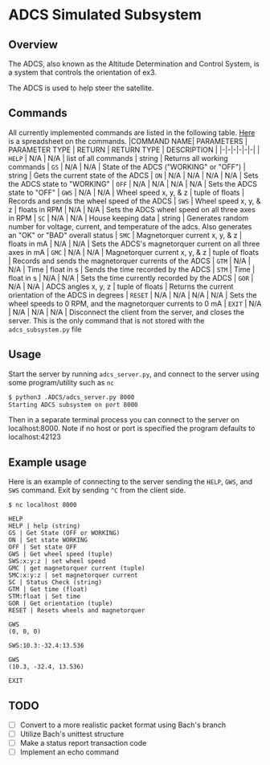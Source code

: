 # ADCS Simulated Subsystem

## Overview

The ADCS, also known as the Altitude Determination and Control System, is a
system that controls the orientation of ex3.

The ADCS is used to help steer the satellite.

## Commands
All currently implemented commands are listed in the following table. [Here](https://docs.google.com/spreadsheets/d/1rWde3jjrgyzO2fsg2rrVAKxkPa2hy-DDaqlfQTDaNxg/edit?gid=0#gid=0) is a spreadsheet on the commands.
|COMMAND NAME| PARAMETERS | PARAMETER TYPE | RETURN | RETURN TYPE | DESCRIPTION |
|-|-|-|-|-|-|
| `HELP` | N/A | N/A | list of all commands | string | Returns all working commands
| `GS` | N/A | N/A | State of the ADCS ("WORKING" or "OFF") | string | Gets the current state of the ADCS
| `ON` | N/A | N/A | N/A | N/A | Sets the ADCS state to "WORKING"
| `OFF` | N/A | N/A | N/A | N/A | Sets the ADCS state to "OFF" 
| `GWS` | N/A | N/A | Wheel speed x, y, & z | tuple of floats | Records and sends the wheel speed of the ADCS
| `SWS` | Wheel speed x, y, & z | floats in RPM | N/A | N/A | Sets the ADCS wheel speed on all three axes in RPM
| `SC` | N/A | N/A | House keeping data | string | Generates random number for voltage, current, and temperature of the adcs. Also generates an "OK" or "BAD" overall status
| `SMC` | Magnetorquer current x, y, & z | floats in mA | N/A | N/A | Sets the ADCS's magnetorquer current on all three axes in mA
| `GMC` | N/A | N/A | Magnetorquer current x, y, & z | tuple of floats | Records and sends the magnetorquer currents of the ADCS
| `GTM` | N/A | N/A | Time | float in s | Sends the time recorded by the ADCS
| `STM` | Time | float in s | N/A | N/A | Sets the time currently recorded by the ADCS
| `GOR` | N/A | N/A | ADCS angles x, y, z | tuple of floats | Returns the current orientation of the ADCS in degrees
| `RESET` | N/A | N/A | N/A | N/A | Sets the wheel speeds to 0 RPM, and the magnetorquer currents to 0 mA
| `EXIT` | N/A | N/A | N/A | N/A | Disconnect the client from the server, and closes the server. This is the only command that is not stored with the `adcs_subsystem.py` file

## Usage

Start the server by running `adcs_server.py`, and connect to the server using some program/utility such as `nc`

```bash
$ python3 .ADCS/adcs_server.py 8000
Starting ADCS subsystem on port 8000
```
Then in a separate terminal process you can connect to the server on localhost:8000. Note if no host or port is specified the program defaults to localhost:42123

## Example usage
Here is an example of connecting to the server sending the `HELP`, `GWS`, and `SWS` command. Exit by sending `^C` from the client side.
```
$ nc localhost 8000

HELP
HELP | help (string)
GS | Get State (OFF or WORKING)
ON | Set state WORKING
OFF | Set state OFF
GWS | Get wheel speed (tuple)
SWS:x:y:z | set wheel speed
GMC | get magnetorquer current (tuple)
SMC:x:y:z | set magnetorquer current
SC | Status Check (string)
GTM | Get time (float)
STM:float | Set time
GOR | Get orientation (tuple)
RESET | Resets wheels and magnetorquer 

GWS
(0, 0, 0)

SWS:10.3:-32.4:13.536

GWS
(10.3, -32.4, 13.536)

EXIT
```

## TODO

- [ ] Convert to a more realistic packet format using Bach's branch
- [ ] Utilize Bach's unittest structure
- [ ] Make a status report transaction code
- [ ] Implement an echo command
